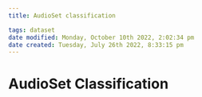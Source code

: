 ```yaml
---
title: AudioSet classification

tags: dataset 
date modified: Monday, October 10th 2022, 2:02:34 pm
date created: Tuesday, July 26th 2022, 8:33:15 pm
---
```


# AudioSet Classification

